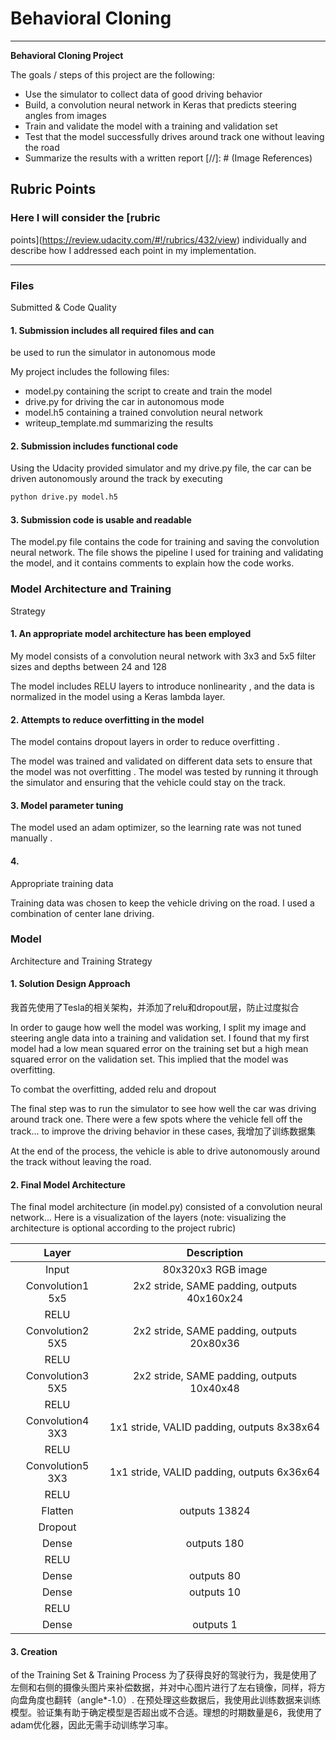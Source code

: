 # **Behavioral Cloning** 

---

**Behavioral Cloning Project**

The goals /
steps of this project are the following:
* Use the simulator to collect data of
good driving behavior
* Build, a convolution neural network in Keras that
predicts steering angles from images
* Train and validate the model with a
training and validation set
* Test that the model successfully drives around
track one without leaving the road
* Summarize the results with a written report
[//]: # (Image References)

## Rubric Points
### Here I will consider the [rubric
points](https://review.udacity.com/#!/rubrics/432/view) individually and
describe how I addressed each point in my implementation.  

---
### Files
Submitted & Code Quality

#### 1. Submission includes all required files and can
be used to run the simulator in autonomous mode

My project includes the
following files:
* model.py containing the script to create and train the
model
* drive.py for driving the car in autonomous mode
* model.h5 containing a
trained convolution neural network 
* writeup_template.md summarizing the results
#### 2. Submission includes functional code
Using the Udacity provided simulator
and my drive.py file, the car can be driven autonomously around the track by
executing
```python
python drive.py model.h5
```
#### 3. Submission code is usable and readable

The model.py file contains
the code for training and saving the convolution neural network. The file shows
the pipeline I used for training and validating the model, and it contains
comments to explain how the code works.

### Model Architecture and Training
Strategy

#### 1. An appropriate model architecture has been employed

My model
consists of a convolution neural network with 3x3 and 5x5 filter sizes and
depths between 24 and 128

The model includes RELU layers to introduce
nonlinearity , and the data is normalized in the model using a Keras lambda
layer. 

#### 2. Attempts to reduce overfitting in the model

The model contains
dropout layers in order to reduce overfitting . 

The model was trained and
validated on different data sets to ensure that the model was not overfitting .
The model was tested by running it through the simulator and ensuring that the
vehicle could stay on the track.

#### 3. Model parameter tuning

The model used
an adam optimizer, so the learning rate was not tuned manually .

#### 4.
Appropriate training data

Training data was chosen to keep the vehicle driving
on the road. I used a combination of center lane driving.

### Model
Architecture and Training Strategy

#### 1. Solution Design Approach
我首先使用了Tesla的相关架构，并添加了relu和dropout层，防止过度拟合

In order to gauge how well the model
was working, I split my image and steering angle data into a training and
validation set. I found that my first model had a low mean squared error on the
training set but a high mean squared error on the validation set. This implied
that the model was overfitting. 

To combat the overfitting, added relu and
dropout


The final step was to run the simulator to see how well the car was
driving around track one. There were a few spots where the vehicle fell off the
track... to improve the driving behavior in these cases, 我增加了训练数据集

At the end
of the process, the vehicle is able to drive autonomously around the track
without leaving the road.

#### 2. Final Model Architecture

The final model
architecture (in model.py) consisted of a convolution neural network...
Here is a visualization of the layers (note: visualizing the architecture is
optional according to the project rubric)


| Layer         		|     Description	        					        |
|:---------------------:|:-----------------------------------------------------:|
| Input         		| 80x320x3 RGB image   							        | 
| Convolution1  5x5     | 2x2 stride, SAME padding, outputs 40x160x24           |
| RELU					|                                                       |
| Convolution2  5X5     | 2x2 stride, SAME padding, outputs 20x80x36            |
| RELU					|                                                       |
| Convolution3  5X5     | 2x2 stride, SAME padding, outputs 10x40x48            |
| RELU					|                                                       |
| Convolution4  3X3     | 1x1 stride, VALID padding, outputs 8x38x64            |
| RELU					|                                                       |
| Convolution5  3X3     | 1x1 stride, VALID padding, outputs 6x36x64            |
| RELU					|                                                       |
| Flatten       		| outputs 13824											|
| Dropout				|												        |
| Dense     	      	| outputs 180											|
| RELU					|                                                       |
| Dense     	      	| outputs 80											|
| Dense     	      	| outputs 10											|
| RELU					|                                                       |
| Dense     	      	| outputs 1											    |

#### 3. Creation
of the Training Set & Training Process
为了获得良好的驾驶行为，我是使用了左侧和右侧的摄像头图片来补偿数据，并对中心图片进行了左右镜像，同样，将方向盘角度也翻转（angle*-1.0）.
在预处理这些数据后，我使用此训练数据来训练模型。验证集有助于确定模型是否超出或不合适。理想的时期数量是6，我使用了adam优化器，因此无需手动训练学习率。